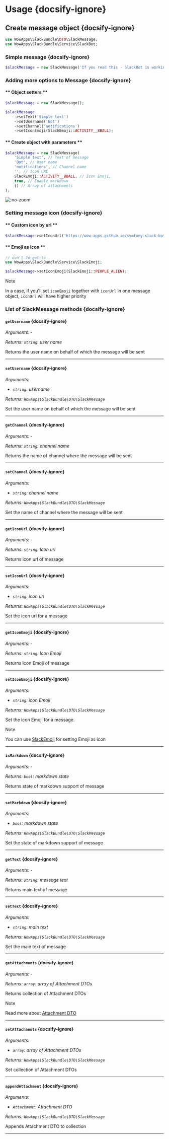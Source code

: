 # Usage {docsify-ignore}

## Create message object {docsify-ignore}

```php
use WowApps\SlackBundle\DTO\SlackMessage;
use WowApps\SlackBundle\Service\SlackBot;
```

### Simple message {docsify-ignore}

```php
$slackMessage = new SlackMessage('If you read this - SlackBot is working!');
```

### Adding more options to Message {docsify-ignore}

<!-- tabs:start -->
#### ** Object setters **

```php
$slackMessage = new SlackMessage();

$slackMessage
    ->setText('Simple text')
    ->setUsername('Bot')
    ->setChannel('notifications')
    ->setIconEmoji(SlackEmoji::ACTIVITY__8BALL);
```

#### ** Create object with parameters **

```php
$slackMessage = new SlackMessage(
    'Simple text', // Text of message
    'Bot', // User name
    'notifications', // Channel name
    '', // Icon URL
    SlackEmoji::ACTIVITY__8BALL, // Icon Emoji,
    true, // Enable markdown
    [] // Array of attachments
);
```

<!-- tabs:end -->

![](https://wow-apps.github.io/symfony-slack-bot/assets/images/docs/using-1.jpg ":no-zoom")

### Setting message icon {docsify-ignore}
<!-- tabs:start -->
#### ** Custom icon by url **
```php
$slackMessage->setIconUrl('https://wow-apps.github.io/symfony-slack-bot/public/message-icon.png');
```

#### ** Emoji as icon **
```php
// don't forget to
use WowApps\SlackBundle\Service\SlackEmoji;
```

```php
$slackMessage->setIconEmoji(SlackEmoji::PEOPLE_ALIEN);
```

> [!NOTE]
> In a case, if you'll set `iconEmoji` together with `iconUrl` in one message object, `iconUrl` will have higher priority

<!-- tabs:end -->

### List of SlackMessage methods {docsify-ignore}

#### `getUsername` {docsify-ignore}
_Arguments: -_

_Returns: `string`: user name_

Returns the user name on behalf of which the message will be sent

---

#### `setUsername` {docsify-ignore}
_Arguments:_
* _`string`: username_

_Returns: `WowApps\SlackBundle\DTO\SlackMessage`_

Set the user name on behalf of which the message will be sent

---

#### `getChannel` {docsify-ignore}
_Arguments: -_

_Returns: `string`: channel name_

Returns the name of channel where the message will be sent

---

#### `setChannel` {docsify-ignore}
_Arguments:_
* _`string`: channel name_

_Returns: `WowApps\SlackBundle\DTO\SlackMessage`_

Set the name of channel where the message will be sent

---

#### `getIconUrl` {docsify-ignore}
_Arguments: -_

_Returns: `string`: Icon url_

Returns icon url of message

---

#### `setIconUrl` {docsify-ignore}
_Arguments:_
* _`string`: icon url_

_Returns: `WowApps\SlackBundle\DTO\SlackMessage`_

Set the icon url for a message

---

#### `getIconEmoji` {docsify-ignore}
_Arguments: -_

_Returns: `string`: Icon Emoji_

Returns icon Emoji of message

---

#### `setIconEmoji` {docsify-ignore}
_Arguments:_
* _`string`: icon Emoji_

_Returns: `WowApps\SlackBundle\DTO\SlackMessage`_

Set the icon Emoji for a message.

> [!NOTE]
> You can use [SlackEmoji](4x/helpers-emoji.md) for setting Emoji as icon

---

#### `isMarkdown` {docsify-ignore}
_Arguments: -_

_Returns: `bool`: markdown state_

Returns state of markdown support of message

---

#### `setMarkdown` {docsify-ignore}
_Arguments:_
* _`bool`: markdown state_

_Returns: `WowApps\SlackBundle\DTO\SlackMessage`_

Set the state of markdown support of message

---

#### `getText` {docsify-ignore}
_Arguments: -_

_Returns: `string`: message text_

Returns main text of message

---

#### `setText` {docsify-ignore}
_Arguments:_
* _`string`: main text_

_Returns: `WowApps\SlackBundle\DTO\SlackMessage`_

Set the main text of message

---

#### `getAttachments` {docsify-ignore}
_Arguments: -_

_Returns: `array`: array of Attachment DTOs_

Returns collection of Attachment DTOs

> [!NOTE]
> Read more about [Attachment DTO](usage-dto-attachment.md)

---

#### `setAttachments` {docsify-ignore}
_Arguments:_
* _`array`: array of Attachment DTOs_

_Returns: `WowApps\SlackBundle\DTO\SlackMessage`_

Set collection of Attachment DTOs

---

#### `appendAttachment` {docsify-ignore}
_Arguments:_
* _`Attachment`: Attachment DTO_

_Returns: `WowApps\SlackBundle\DTO\SlackMessage`_

Appends Attachment DTO to collection

---
